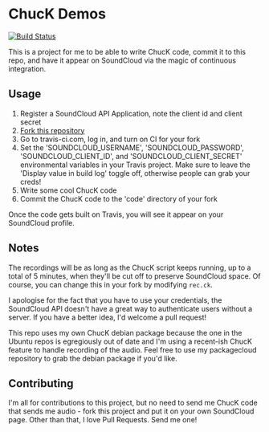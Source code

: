 # ChucK Demos

[![Build Status](https://travis-ci.com/hughrawlinson/chuck_demos.svg?token=iisGGMb1xGgxpKy2xqhq&branch=master)](https://travis-ci.com/hughrawlinson/chuck_demos)

This is a project for me to be able to write ChucK code, commit it to this
repo, and have it appear on SoundCloud via the magic of continuous integration.

## Usage

1. Register a SoundCloud API Application, note the client id and client secret
1. [Fork this repository](https://github.com/hughrawlinson/chuck_demos/fork)
2. Go to travis-ci.com, log in, and turn on CI for your fork
3. Set the 'SOUNDCLOUD&#95;USERNAME', 'SOUNDCLOUD&#95;PASSWORD',
   'SOUNDCLOUD&#95;CLIENT&#95;ID', and 'SOUNDCLOUD&#95;CLIENT&#95;SECRET'
   environmental variables in your Travis project. Make sure to leave the
   'Display value in build log' toggle off, otherwise people can grab your
   creds!
4. Write some cool ChucK code
5. Commit the ChucK code to the 'code' directory of your fork

Once the code gets built on Travis, you will see it appear on your SoundCloud
profile.

## Notes

The recordings will be as long as the ChucK script keeps running, up to a
total of 5 minutes, when they'll be cut off to preserve SoundCloud space. Of
course, you can change this in your fork by modifying `rec.ck`.

I apologise for the fact that you have to use your credentials, the SoundCloud
API doesn't have a great way to authenticate users without a server. If you
have a better idea, I'd welcome a pull request!

This repo uses my own ChucK debian package because the one in the Ubuntu repos
is egregiously out of date and I'm using a recent-ish ChucK feature to handle
recording of the audio. Feel free to use my packagecloud repository to grab
the debian package if you'd like.

## Contributing
I'm all for contributions to this project, but no need to send me ChucK code
that sends me audio - fork this project and put it on your own SoundCloud page.
Other than that, I love Pull Requests. Send me one!
